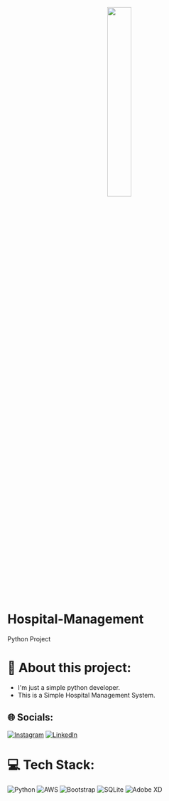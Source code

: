 
<p align="center" width="50%">
    <img width="33%" src="https://wallpaperaccess.com/full/1282824.jpg">
</p>
<br>


# Hospital-Management
Python Project<br>


# 💫 About this project:
- I'm just a simple python developer.
- This is a Simple Hospital Management System.


## 🌐 Socials:
[![Instagram](https://img.shields.io/badge/Instagram-%23E4405F.svg?logo=Instagram&logoColor=white)](https://instagram.com/http://www.instagram.com/dsw_art99) [![LinkedIn](https://img.shields.io/badge/LinkedIn-%230077B5.svg?logo=linkedin&logoColor=white)](https://linkedin.com/in/https://www.linkedin.com/in/dilukshi-wijayawardhana-05725423a?lipi=urn%3Ali%3Apage%3Ad_flagship3_profile_view_base_contact_details%3BmYHd0NhDQYWML8HfUrTIzA%3D%3D) 

# 💻 Tech Stack:
![Python](https://img.shields.io/badge/python-3670A0?style=for-the-badge&logo=python&logoColor=ffdd54) ![AWS](https://img.shields.io/badge/AWS-%23FF9900.svg?style=for-the-badge&logo=amazon-aws&logoColor=white) ![Bootstrap](https://img.shields.io/badge/bootstrap-%23563D7C.svg?style=for-the-badge&logo=bootstrap&logoColor=white) ![SQLite](https://img.shields.io/badge/sqlite-%2307405e.svg?style=for-the-badge&logo=sqlite&logoColor=white) ![Adobe XD](https://img.shields.io/badge/Adobe%20XD-470137?style=for-the-badge&logo=Adobe%20XD&logoColor=#FF61F6)


  

